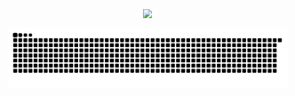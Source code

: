 <div style="text-align: center;">
  <img src="https://cdn.jsdelivr.net/gh/cuikeyao/cdn/static/gif/coding.gif"/>
</div>




![亮色](https://raw.githubusercontent.com/cuikeyao/cuikeyao/output/github-contribution-grid-snake.svg)
  
